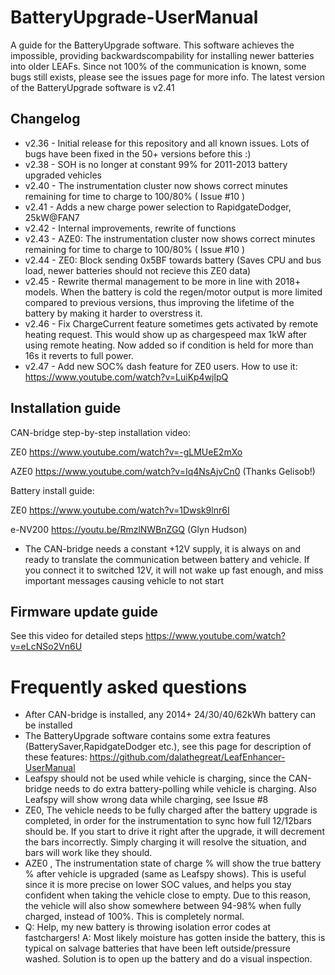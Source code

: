 # BatteryUpgrade-UserManual
A guide for the BatteryUpgrade software. This software achieves the impossible, providing backwardscompability for installing newer batteries into older LEAFs. Since not 100% of the communication is known, some bugs still exists, please see the issues page for more info. The latest version of the BatteryUpgrade software is v2.41

## Changelog
- v2.36 - Initial release for this repository and all known issues. Lots of bugs have been fixed in the 50+ versions before this :) 
- v2.38 - SOH is no longer at constant 99% for 2011-2013 battery upgraded vehicles
- v2.40 - The instrumentation cluster now shows correct minutes remaining for time to charge to 100/80% ( Issue #10 )
- v2.41 - Adds a new charge power selection to RapidgateDodger, 25kW@FAN7
- v2.42 - Internal improvements, rewrite of functions
- v2.43 - AZE0: The instrumentation cluster now shows correct minutes remaining for time to charge to 100/80% ( Issue #10 )
- v2.44 - ZE0: Block sending 0x5BF towards battery (Saves CPU and bus load, newer batteries should not recieve this ZE0 data)
- v2.45 - Rewrite thermal management to be more in line with 2018+ models. When the battery is cold the regen/motor output is more limited compared to previous versions, thus improving the lifetime of the battery by making it harder to overstress it.
- v2.46 - Fix ChargeCurrent feature sometimes gets activated by remote heating request. This would show up as chargespeed max 1kW after using remote heating. Now added so if condition is held for more than 16s it reverts to full power.
- v2.47 - Add new SOC% dash feature for ZE0 users. How to use it: https://www.youtube.com/watch?v=LuiKp4wjlpQ

## Installation guide
CAN-bridge step-by-step installation video:

ZE0 https://www.youtube.com/watch?v=-gLMUeE2mXo

AZE0 https://www.youtube.com/watch?v=Iq4NsAjvCn0 (Thanks Gelisob!)


Battery install guide:

ZE0 https://www.youtube.com/watch?v=1Dwsk9lnr6I

e-NV200 https://youtu.be/RmzlNWBnZGQ (Glyn Hudson) 

 - The CAN-bridge needs a constant +12V supply, it is always on and ready to translate the communication between battery and vehicle. If you connect it to switched 12V, it will not wake up fast enough, and miss important messages causing vehicle to not start

## Firmware update guide
See this video for detailed steps https://www.youtube.com/watch?v=eLcNSo2Vn6U

# Frequently asked questions
 - After CAN-bridge is installed, any 2014+ 24/30/40/62kWh battery can be installed
 - The BatteryUpgrade software contains some extra features (BatterySaver,RapidgateDodger etc.), see this page for description of these features: https://github.com/dalathegreat/LeafEnhancer-UserManual
 - Leafspy should not be used while vehicle is charging, since the CAN-bridge needs to do extra battery-polling while vehicle is charging. Also Leafspy will show wrong data while charging, see Issue #8
 - ZE0, The vehicle needs to be fully charged after the battery upgrade is completed, in order for the instrumentation to sync how full 12/12bars should be. If you start to drive it right after the upgrade, it will decrement the bars incorrectly. Simply charging it will resolve the situation, and bars will work like they should.
 - AZE0 , The instrumentation state of charge % will show the true battery % after vehicle is upgraded (same as Leafspy shows). This is useful since it is more precise on lower SOC values, and helps you stay confident when taking the vehicle close to empty. Due to this reason, the vehicle will also show somewhere between 94-98% when fully charged, instead of 100%. This is completely normal.
 - Q: Help, my new battery is throwing isolation error codes at fastchargers! A: Most likely moisture has gotten inside the battery, this is typical on salvage batteries that have been left outside/pressure washed. Solution is to open up the battery and do a visual inspection.
